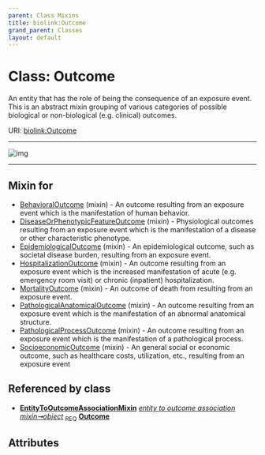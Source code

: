 ```yaml
---
parent: Class Mixins
title: biolink:Outcome
grand_parent: Classes
layout: default
---
```


# Class: Outcome


An entity that has the role of being the consequence of an exposure event. This is an abstract mixin grouping of various categories of possible biological or non-biological (e.g. clinical) outcomes.

URI: [biolink:Outcome](https://w3id.org/biolink/vocab/Outcome)


---

![img](http://yuml.me/diagram/nofunky;dir:TB/class/[EntityToOutcomeAssociationMixin]++-%20object%201..1%3E[Outcome],[SocioeconomicOutcome]uses%20-.-%3E[Outcome],[PathologicalProcessOutcome]uses%20-.-%3E[Outcome],[PathologicalAnatomicalOutcome]uses%20-.-%3E[Outcome],[MortalityOutcome]uses%20-.-%3E[Outcome],[HospitalizationOutcome]uses%20-.-%3E[Outcome],[EpidemiologicalOutcome]uses%20-.-%3E[Outcome],[DiseaseOrPhenotypicFeatureOutcome]uses%20-.-%3E[Outcome],[BehavioralOutcome]uses%20-.-%3E[Outcome],[SocioeconomicOutcome],[PathologicalProcessOutcome],[PathologicalAnatomicalOutcome],[MortalityOutcome],[HospitalizationOutcome],[EpidemiologicalOutcome],[EntityToOutcomeAssociationMixin],[DiseaseOrPhenotypicFeatureOutcome],[BehavioralOutcome])

---


## Mixin for

 * [BehavioralOutcome](BehavioralOutcome.md) (mixin)  - An outcome resulting from an exposure event which is the manifestation of human behavior.
 * [DiseaseOrPhenotypicFeatureOutcome](DiseaseOrPhenotypicFeatureOutcome.md) (mixin)  - Physiological outcomes resulting from an exposure event which is the manifestation of a disease or other characteristic phenotype.
 * [EpidemiologicalOutcome](EpidemiologicalOutcome.md) (mixin)  - An epidemiological outcome, such as societal disease burden, resulting from an exposure event.
 * [HospitalizationOutcome](HospitalizationOutcome.md) (mixin)  - An outcome resulting from an exposure event which is the increased manifestation of acute (e.g. emergency room visit) or chronic (inpatient) hospitalization.
 * [MortalityOutcome](MortalityOutcome.md) (mixin)  - An outcome of death from resulting from an exposure event.
 * [PathologicalAnatomicalOutcome](PathologicalAnatomicalOutcome.md) (mixin)  - An outcome resulting from an exposure event which is the manifestation of an abnormal anatomical structure.
 * [PathologicalProcessOutcome](PathologicalProcessOutcome.md) (mixin)  - An outcome resulting from an exposure event which is the manifestation of a pathological process.
 * [SocioeconomicOutcome](SocioeconomicOutcome.md) (mixin)  - An general social or economic outcome, such as healthcare costs, utilization, etc., resulting from an exposure event

## Referenced by class

 *  **[EntityToOutcomeAssociationMixin](EntityToOutcomeAssociationMixin.md)** *[entity to outcome association mixin➞object](entity_to_outcome_association_mixin_object.md)*  <sub>REQ</sub>  **[Outcome](Outcome.md)**

## Attributes

